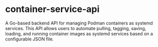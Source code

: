 # container-service-api
A Go-based backend API for managing Podman containers as systemd services. This API allows users to automate pulling, tagging, saving, loading, and running container images as systemd services based on a configurable JSON file.
